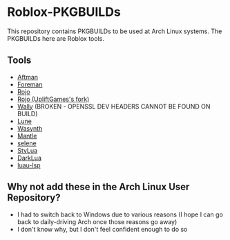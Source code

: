 # Roblox-PKGBUILDs
This repository contains PKGBUILDs to be used at Arch Linux systems. The PKGBUILDs here are Roblox tools.

## Tools
- [Aftman](https://github.com/LPGhatguy/aftman)
- [Foreman](https://github.com/Roblox/foreman)
- [Rojo](https://github.com/rojo-rbx/rojo)
- [Rojo (UpliftGames's fork)](https://github.com/UpliftGames/Rojo)
- [Wally](https://github.com/UpliftGames/wally) (BROKEN - OPENSSL DEV HEADERS CANNOT BE FOUND ON BUILD)
- [Lune](https://github.com/filiptibell/lune)
- [Wasynth](https://github.com/Rerumu/Wasynth)
- [Mantle](https://github.com/blake-mealey/mantle)
- [selene](https://github.com/Kampfkarren/selene)
- [StyLua](https://github.com/JohnnyMorganz/stylua)
- [DarkLua](https://github.com/seaofvoices/darklua)
- [luau-lsp](https://github.com/JohnnyMorganz/luau-lsp)

## Why not add these in the Arch Linux User Repository?
- I had to switch back to Windows due to various reasons (I hope I can go back to daily-driving Arch once those reasons go away)
- I don't know why, but I don't feel confident enough to do so